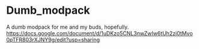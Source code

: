 # Dumb_modpack
A dumb modpack for me and my buds, hopefully.
https://docs.google.com/document/d/1uDKzo5CNL3nwZwIw6tUh2zj0tMvo0pTFR803rXJNY9g/edit?usp=sharing
